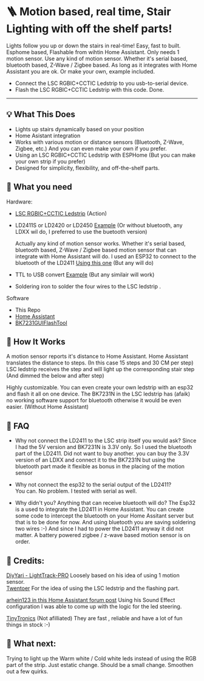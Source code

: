 # 🪜 Motion based, real time, Stair Lighting with off the shelf parts!

Lights follow you up or down the stairs in real-time! Easy, fast to built. Esphome based, Flashable from wihtin Home Assistant. Only needs 1 motion sensor. 
Use any kind of motion sensor. Whether it's serial based, bluetooth based, Z-Wave / Zigbee based. As long as it integrates with Home Assistant you are ok. Or make your own, example included.

- Connect the LSC RGBIC+CCTIC Ledstrip to you usb-to-serial device.
- Flash the LSC RGBIC+CCTIC Ledstrip with this code.
Done. 


---

## 💡 What This Does

- Lights up stairs dynamically based on your position
- Home Asistant integration
- Works with various motion or distance sensors (Bluetooth, Z-Wave, Zigbee, etc.) And you can even make your own if you prefer. 
- Using an LSC RGBIC+CCTIC Ledstrip with ESPHome (But you can make your own strip if you prefer) 
- Designed for simplicity, flexibility, and off-the-shelf parts.

## 🔧 What you need
Hardware:

- [LSC RGBIC+CCTIC Ledstrip](https://www.action.com/nl-nl/p/3203632/lsc-smart-connect-ledstrip/) (Action)
- LD2411S or LD2420 or LD2450 [Example](https://www.tinytronics.nl/nl/sensoren/beweging/hi-link-hlk-ld2411s-24ghz-radar-sensor-module-met-bluetooth) (Or without bluetooth, any LDXX wil do, I preferred to use the buetooth version)

  Actually any kind of motion sensor works. Whether it's serial based, bluetooth based, Z-Wave / Zigbee based motion sensor that can integrate with Home Assistant will do.
  I used an ESP32 to connect to the bluetooth of the LD2411 [Using this one](https://www.tinytronics.nl/nl/development-boards/microcontroller-boards/met-wi-fi/seeed-studio-xiao-esp32-c3) (But any will do)

- TTL to USB convert [Example](https://www.tinytronics.nl/nl/communicatie-en-signalen/serieel/usb/ch340-3.3v-5v-ttl-usb-serial-port-adapter) (But any similair will work)
- Soldering iron to solder the four wires to the LSC ledstrip . 

Software
- This Repo
- [Home Assistant](https://www.home-assistant.io/)
- [BK7231GUIFlashTool](https://github.com/openshwprojects/BK7231GUIFlashTool)


## 🔧 How It Works

A motion sensor reports it's distance to Home Assistant.
Home Assistant translates the distance to steps. (In this case 15 steps and 30 CM per step)
LSC ledstrip receives the step and  will light up the corresponding stair step (And dimmed the below and after step) 

Highly customizable. You can even create your own ledstrip with an esp32 and flash it all on one device. The BK7231N in the LSC ledstrip has (afaik) no working software support for bluetooth otherwise it would be even easier. (Without Home Assistant)

## 🔧 FAQ 
- Why not connect the LD2411 to the LSC strip itself you would ask? 
Since I had the 5V version and BK7231N is 3.3V only. So I used the bluetooth part of the LD2411. Did not want to buy another. 
you can buy the 3.3V version of an LDXX and connect it to the BK7231N but using the bluetooth part made it flexible as bonus in the placing of the motion sensor

- Why not connect the esp32 to the serial output of the LD2411?  
You can. No problem. I tested with serial as well. 
 
- Why didn't you? Anything that can receive bluetooth will do? 
The Esp32 is a used to integrate the LD2411 in Home Assistant. You can create some code to intercept the bluetooth on your Home Assitant server but that is to be done for now. 
And using bluetooth you are saving soldering two wires :-) And since I had to power the LD2411 anyway it did not matter. A battery powered zigbee / z-wave based motion sensor is on order. 

## 🔧 Credits:

[DiyYari - LightTrack-PRO](https://github.com/DiyYari/LightTrack-PRO)  Loosely based on his idea of using 1 motion sensor.  
[Twentoer](https://www.twoenter.nl/blog/smarthome/addressable-ledstrip-rgbiccctic-lsc-action-home-assistant) For the idea of using the LSC ledstrip and the flashing part.

[arhein123 in this Home Assistant forum post](https://community.home-assistant.io/t/using-lsc-3203632-1-rgbic-cctic-ledstrip-with-esphome/812822/21?u=twoenter) 
Using his Sound Effect configuration I was able to come up with the logic for the led steering.

[TinyTronics](https://www.tinytronics.nl) (Not afilliated) They are fast , reliable and have a lot of fun things in stock :-)

## 🔧 What next:

Trying to light up the Warm white / Cold white leds instead of using the RGB part of the strip. Just estatic change. Should be a small change. 
Smoothen out a few quirks. 
